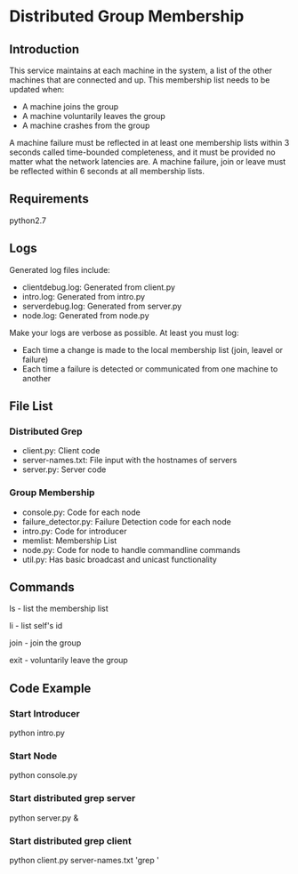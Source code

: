 # Distributed Group Membership

## Introduction

This service maintains at each machine in the system, a list of the other machines that are connected and up. This membership list needs to be updated when:
* A machine joins the group
* A machine voluntarily leaves the group
* A machine crashes from the group

A machine failure must be reflected in at least one membership lists within 3 seconds called time-bounded completeness, and it must be provided no matter what the network latencies are. A machine failure, join or leave must be reflected within 6 seconds at all membership lists.

## Requirements

python2.7

## Logs

Generated log files include:
* clientdebug.log: Generated from client.py
* intro.log: Generated from intro.py
* serverdebug.log: Generated from server.py
* node.log: Generated from node.py

Make your logs are verbose as possible. At least you must log:
* Each time a change is made to the local membership list (join, leavel or failure)
* Each time a failure is detected or communicated from one machine to another

## File List
### Distributed Grep
* client.py: Client code
* server-names.txt: File input with the hostnames of servers
* server.py: Server code

### Group Membership
* console.py: Code for each node
* failure_detector.py: Failure Detection code for each node
* intro.py: Code for introducer
* memlist: Membership List
* node.py: Code for node to handle commandline commands
* util.py: Has basic broadcast and unicast functionality

## Commands

ls - list the membership list

li - list self's id

join - join the group

exit - voluntarily leave the group

## Code Example

### Start Introducer

python intro.py

### Start Node

python console.py

### Start distributed grep server

python server.py &

### Start distributed grep client

python client.py server-names.txt 'grep <command> <files>'
